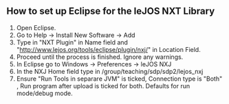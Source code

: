 ## How to set up Eclipse for the leJOS NXT Library

1. Open Eclipse.
2. Go to Help -> Install New Software -> Add
3. Type in "NXT Plugin" in Name field and "http://www.lejos.org/tools/eclipse/plugin/nxj/" in Location Field.
4. Proceed until the process is finished. Ignore any warnings.
7. In Eclipse go to Windows -> Preferences -> leJOS NXJ
8. In the NXJ Home field type in /group/teaching/sdp/sdp2/lejos_nxj
9. Ensure "Run Tools in separare JVM" is ticked, Connection type is "Both" , Run program after upload is ticked for both. Defaults for run mode/debug mode.
